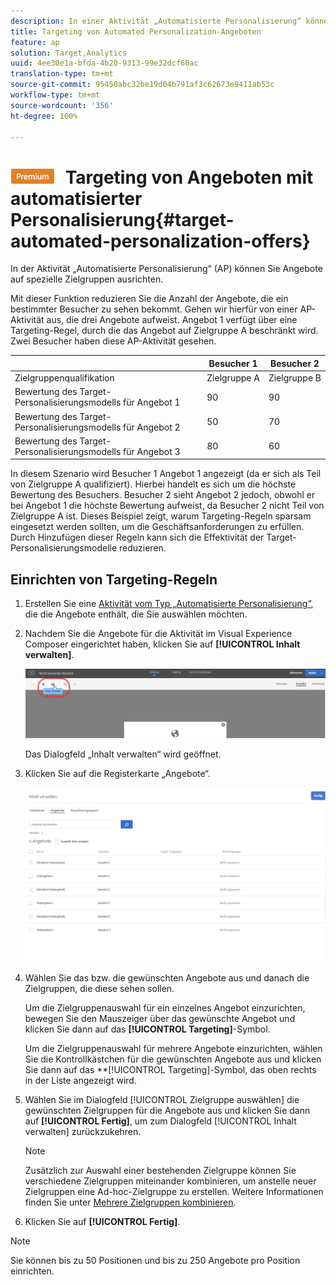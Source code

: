 ```yaml
---
description: In einer Aktivität „Automatisierte Personalisierung“ können Sie Angebote auf spezielle Zielgruppen ausrichten.
title: Targeting von Automated Personalization-Angeboten
feature: ap
solution: Target,Analytics
uuid: 4ee30e1a-bfda-4b20-9313-99e32dcf60ac
translation-type: tm+mt
source-git-commit: 95450abc32be19d04b791af3c62673e9411ab53c
workflow-type: tm+mt
source-wordcount: '356'
ht-degree: 100%

---
```



# ![PREMIUM](/help/assets/premium.png) Targeting von Angeboten mit automatisierter Personalisierung{#target-automated-personalization-offers}

In der Aktivität „Automatisierte Personalisierung“ (AP) können Sie Angebote auf spezielle Zielgruppen ausrichten.

Mit dieser Funktion reduzieren Sie die Anzahl der Angebote, die ein bestimmter Besucher zu sehen bekommt. Gehen wir hierfür von einer AP-Aktivität aus, die drei Angebote aufweist. Angebot 1 verfügt über eine Targeting-Regel, durch die das Angebot auf Zielgruppe A beschränkt wird. Zwei Besucher haben diese AP-Aktivität gesehen.

|  | Besucher 1 | Besucher 2 |
|--- |--- |--- |
| Zielgruppenqualifikation | Zielgruppe A | Zielgruppe B |
| Bewertung des Target-Personalisierungsmodells für Angebot 1 | 90 | 90 |
| Bewertung des Target-Personalisierungsmodells für Angebot 2 | 50 | 70 |
| Bewertung des Target-Personalisierungsmodells für Angebot 3 | 80 | 60 |

In diesem Szenario wird Besucher 1 Angebot 1 angezeigt (da er sich als Teil von Zielgruppe A qualifiziert). Hierbei handelt es sich um die höchste Bewertung des Besuchers. Besucher 2 sieht Angebot 2 jedoch, obwohl er bei Angebot 1 die höchste Bewertung aufweist, da Besucher 2 nicht Teil von Zielgruppe A ist. Dieses Beispiel zeigt, warum Targeting-Regeln sparsam eingesetzt werden sollten, um die Geschäftsanforderungen zu erfüllen. Durch Hinzufügen dieser Regeln kann sich die Effektivität der Target-Personalisierungsmodelle reduzieren.

## Einrichten von Targeting-Regeln

1. Erstellen Sie eine [Aktivität vom Typ „Automatisierte Personalisierung“](/help/c-activities/t-automated-personalization/create-ap-activity.md), die die Angebote enthält, die Sie auswählen möchten.
1. Nachdem Sie die Angebote für die Aktivität im Visual Experience Composer eingerichtet haben, klicken Sie auf **[!UICONTROL Inhalt verwalten]**.

   ![Verwalten von Inhalt](/help/c-activities/t-automated-personalization/assets/manage-content.png)

   Das Dialogfeld „Inhalt verwalten“ wird geöffnet.

1. Klicken Sie auf die Registerkarte „Angebote“.

   ![Angebotsseite](/help/c-activities/t-automated-personalization/assets/manage-content-offers.png)

1. Wählen Sie das bzw. die gewünschten Angebote aus und danach die Zielgruppen, die diese sehen sollen.

   Um die Zielgruppenauswahl für ein einzelnes Angebot einzurichten, bewegen Sie den Mauszeiger über das gewünschte Angebot und klicken Sie dann auf das **[!UICONTROL Targeting]**-Symbol.

   Um die Zielgruppenauswahl für mehrere Angebote einzurichten, wählen Sie die Kontrollkästchen für die gewünschten Angebote aus und klicken Sie dann auf das **[!UICONTROL Targeting]-Symbol, das oben rechts in der Liste angezeigt wird.

1. Wählen Sie im Dialogfeld [!UICONTROL Zielgruppe auswählen] die gewünschten Zielgruppen für die Angebote aus und klicken Sie dann auf **[!UICONTROL Fertig]**, um zum Dialogfeld [!UICONTROL Inhalt verwalten] zurückzukehren.

   >[!NOTE]
   >
   >Zusätzlich zur Auswahl einer bestehenden Zielgruppe können Sie verschiedene Zielgruppen miteinander kombinieren, um anstelle neuer Zielgruppen eine Ad-hoc-Zielgruppe zu erstellen. Weitere Informationen finden Sie unter [Mehrere Zielgruppen kombinieren](/help/c-target/combining-multiple-audiences.md#concept_A7386F1EA4394BD2AB72399C225981E5).

1. Klicken Sie auf **[!UICONTROL Fertig]**.

>[!NOTE]
>
>Sie können bis zu 50 Positionen und bis zu 250 Angebote pro Position einrichten.
